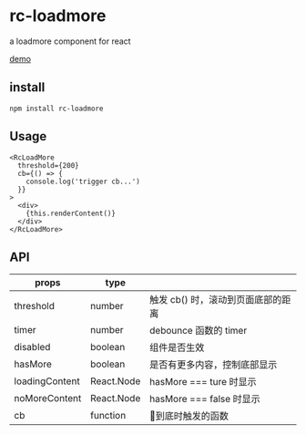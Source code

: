 # rc-loadmore

a loadmore component for react

[demo](https://stackblitz.com/edit/rc-loadmore)

## install

```
npm install rc-loadmore
```

## Usage

```
<RcLoadMore
  threshold={200}
  cb={() => {
    console.log('trigger cb...')
  }}
>
  <div>
    {this.renderContent()}
  </div>
</RcLoadMore>
```

## API

| props | type | |
| ---| --- | -- |
| threshold | number | 触发 cb() 时，滚动到页面底部的距离 |
| timer | number | debounce 函数的 timer |
| disabled | boolean | 组件是否生效 |
| hasMore | boolean | 是否有更多内容，控制底部显示 |
| loadingContent | React.Node | hasMore === ture 时显示 |
| noMoreContent | React.Node | hasMore === false 时显示 |
| cb | function | 到底时触发的函数 |
